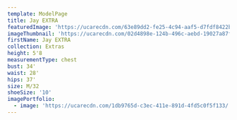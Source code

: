 ```yaml
---
template: ModelPage
title: Jay EXTRA
featuredImage: 'https://ucarecdn.com/63e89dd2-fe25-4c94-aaf5-d7fdf8422b96/'
imageThumbnail: 'https://ucarecdn.com/02d4898e-124b-496c-aebd-19027a87fb7e/'
firstName: Jay EXTRA
collection: Extras
height: 5'8
measurementType: chest
bust: 34'
waist: 28'
hips: 37'
size: M/32
shoeSize: '10'
imagePortfolio:
  - image: 'https://ucarecdn.com/1db9765d-c3ec-411e-891d-4fd5c0f5f133/'
---
```


